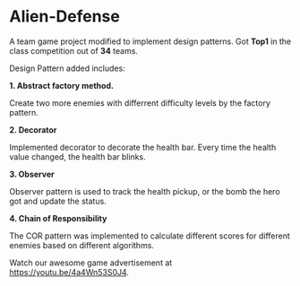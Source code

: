 # Alien-Defense

A team game project modified to implement design patterns. Got **Top1** in the class competition out of **34** teams.

Design Pattern added includes:

**1. Abstract factory method.**

   Create two more enemies with differrent difficulty levels by the factory pattern.

**2. Decorator**

   Implemented decorator to decorate the health bar. Every time the health value changed, the health bar blinks.

**3. Observer**

   Observer pattern is used to track the health pickup, or the bomb the hero got and update the status.

**4. Chain of Responsibility**

   The COR pattern was implemented to calculate different scores for different enemies based on different algorithms.
   
Watch our awesome game advertisement at https://youtu.be/4a4Wn53S0J4.
